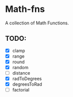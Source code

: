 # Math-fns

A collection of Math Functions.

## TODO:

- [x] clamp
- [x] range
- [x] round
- [x] random
- [ ] distance
- [x] radToDegrees
- [x] degreesToRad
- [ ] factorial
